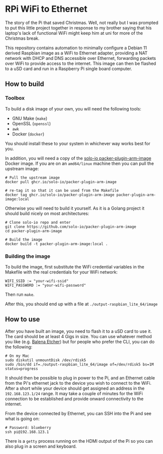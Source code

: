 # RPi WiFi to Ethernet

The story of the Pi that saved Christmas. Well, not really but I was
prompted to put this little project together in response to my brother
saying that his laptop's lack of functional WiFi might keep him at uni
for more of the Christmas break.

This repository contains automation to minimally configure a Debian 11
derived Raspbian image as a WiFi to Ethernet adapter, providing a NAT
network with DHCP and DNS accessible over Ethernet, forwarding packets
over WiFi to provide access to the internet. This image can then be
flashed to a uSD card and run in a Raspberry Pi single board computer.

## How to build

### Toolbox

To build a disk image of your own, you will need the following tools:

- GNU Make (`make`)
- OpenSSL (`openssl`)
- `awk`
- Docker (`docker`)

You should install these to your system in whichever way works best for
you.

In addition, you will need a copy of the [solo-io packer-plugin-arm-image](https://github.com/solo-io/packer-plugin-arm-image)
Docker image. If you are on an `amd64/linux` machine then you can pull
the upstream image:

```
# Pull the upstream image
docker pull ghcr.io/solo-io/packer-plugin-arm-image

# re-tag it so that it can be used from the Makefile
docker tag ghcr.io/solo-io/packer-plugin-arm-image packer-plugin-arm-image:local
```

Otherwise you will need to build it yourself. As it is a Golang project
it should build nicely on most architectures:

```
# Clone solo-io repo and enter
git clone https://github.com/solo-io/packer-plugin-arm-image
cd packer-plugin-arm-image

# Build the image
docker build -t packer-plugin-arm-image:local .
```

### Building the image

To build the image, first substitute the WiFi credential variables in
the Makefile with the real credentials for your WiFi network:

```
WIFI_SSID := "your-wifi-ssid"
WIFI_PASSWORD := "your-wifi-password"
```

Then run `make`.

After this, you should end up with a file at `./output-raspbian_lite_64/image`

## How to use

After you have built an image, you need to flash it to a uSD card to
use it. The card should be at least 4 Gigs in size. You can use whatever
method you like (e.g. [Balena Etcher](https://etcher.balena.io/)) but for
people who prefer the CLI, you can do the following:

```
# On my Mac
sudo diskutil unmountDisk /dev/rdisk5
sudo /bin/dd if=./output-raspbian_lite_64/image of=/dev/rdisk5 bs=1M status=progress
```

It should then be possible to plug in power to the Pi, and an Ethernet
cable from the Pi's ethernet jack to the device you wish to connect to
the WiFi. After a short while your device should get assigned an address
in the `192.168.123.1/24` range. It may take a couple of minutes for the
WiFi connection to be established and provide onward connectivity to the
internet.

From the device connected by Ethernet, you can SSH into the Pi and see
what is going on:

```
# Password: blueberry
ssh pi@192.168.123.1
```

There is a `getty` process running on the HDMI output of the Pi so you
can also plug in a screen and keyboard.